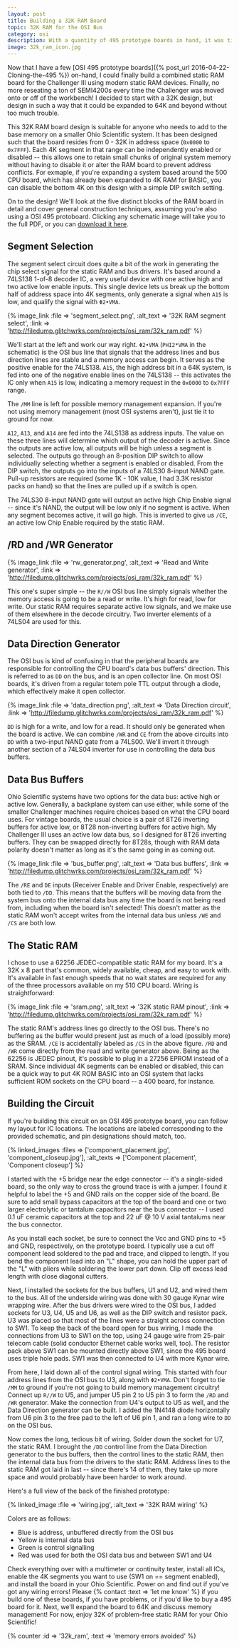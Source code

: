 ```yaml
---
layout: post
title: Building a 32K RAM Board
topic: 32K RAM for the OSI Bus
category: osi
description: With a quantity of 495 prototype boards in hand, it was time to build up a RAM board for the Challenger III. My implementation uses a single 32K x 8 static RAM in DIP packaging, which is split up into eight 4K segments, each of which can be enabled or disabled individually. It's also expandable to 64K and beyond due to a few design decisions.
image: 32k_ram_icon.jpg
---
```


Now that I have a few [OSI 495 prototype boards]({% post_url 2016-04-22-Cloning-the-495 %}) on-hand, I could finally build a combined static RAM board for the Challenger III using modern static RAM devices. Finally, no more reseating a ton of SEMI4200s every time the Challenger was moved onto or off of the workbench! I decided to start with a 32K design, but design in such a way that it could be expanded to 64K and beyond without too much trouble.

This 32K RAM board design is suitable for anyone who needs to add to the base memory on a smaller Ohio Scientific system. It has been designed such that the board resides from 0 - 32K in address space (`0x0000` to `0x7FFF`). Each 4K segment in that range can be independently enabled or disabled -- this allows one to retain small chunks of original system memory without having to disable it or alter the RAM board to prevent address conflicts. For exmaple, if you're expanding a system based around the 500 CPU board, which has already been expanded to 4K RAM for BASIC, you can disable the bottom 4K on this design with a simple DIP switch setting.

On to the design! We'll look at the five distinct blocks of the RAM board in detail and cover general construction techniques, assuming you're also using a OSI 495 protoboard. Clicking any schematic image will take you to the full PDF, or you can [download it here](http://filedump.glitchwrks.com/projects/osi_ram/32k_ram.pdf).

## Segment Selection

The segment select circuit does quite a bit of the work in generating the chip select signal for the static RAM and bus drivers. It's based around a 74LS138 1-of-8 decoder IC, a very useful device with one active high and two active low enable inputs. This single device lets us break up the bottom half of address space into 4K segments, only generate a signal when `A15` is low, and qualify the signal with `Φ2•VMA`.

{% image_link :file => 'segment_select.png', :alt_text => '32K RAM segment select', :link => 'http://filedump.glitchwrks.com/projects/osi_ram/32k_ram.pdf' %}


We'll start at the left and work our way right. `Φ2•VMA` (`PHI2*VMA` in the schematic) is the OSI bus line that signals that the address lines and bus direction lines are stable and a memory access can begin. It serves as the positive enable for the 74LS138. `A15`, the high address bit in a 64K system, is fed into one of the negative enable lines on the 74LS138 -- this activates the IC only when `A15` is low, indicating a memory request in the `0x0000` to `0x7FFF` range.

The `/MM` line is left for possible memory management expansion. If you're not using memory management (most OSI systems aren't), just tie it to ground for now.

`A12`, `A13`, and `A14` are fed into the 74LS138 as address inputs. The value on these three lines will determine which output of the decoder is active. Since the outputs are active low, all outputs will be high unless a segment is selected. The outputs go through an 8-position DIP switch to allow individually selecting whether a segment is enabled or disabled. From the DIP switch, the outputs go into the inputs of a 74LS30 8-input NAND gate. Pull-up resistors are required (some 1K - 10K value, I had 3.3K resistor packs on hand) so that the lines are pulled up if a switch is open.

The 74LS30 8-input NAND gate will output an active high Chip Enable signal -- since it's NAND, the output will be low only if no segment is active. When any segment becomes active, it will go high. This is inverted to give us `/CE`, an active low Chip Enable required by the static RAM.

## /RD and /WR Generator

{% image_link :file => 'rw_generator.png', :alt_text => 'Read and Write generator', :link => 'http://filedump.glitchwrks.com/projects/osi_ram/32k_ram.pdf' %}

This one's super simple -- the `R//W` OSI bus line simply signals whether the memory access is going to be a read or write. It's high for read, low for write. Our static RAM requires separate active low signals, and we make use of them elsewhere in the decode circuitry. Two inverter elements of a 74LS04 are used for this.

## Data Direction Generator

The OSI bus is kind of confusing in that the peripheral boards are responsible for controlling the CPU board's data bus buffers' direction. This is referred to as `DD` on the bus, and is an open collector line. On most OSI boards, it's driven from a regular totem pole TTL output through a diode, which effectively make it open collector.

{% image_link :file => 'data_direction.png', :alt_text => 'Data Direction circuit', :link => 'http://filedump.glitchwrks.com/projects/osi_ram/32k_ram.pdf' %}

`DD` is high for a write, and low for a read. It should only be generated when the board is active. We can combine `/WR` and `CE` from the above circuits into `DD` with a two-input NAND gate from a 74LS00. We'll invert it through another section of a 74LS04 inverter for use in controlling the data bus buffers.

## Data Bus Buffers

Ohio Scientific systems have two options for the data bus: active high or active low. Generally, a backplane system can use either, while some of the smaller Challenger machines require choices based on what the CPU board uses. For vintage boards, the usual choice is a pair of 8T26 inverting buffers for active low, or 8T28 non-inverting buffers for active high. My Challenger III uses an active low data bus, so I designed for 8T26 inverting buffers. They can be swapped directly for 8T28s, though with RAM data polarity doesn't matter as long as it's the same going in as coming out.

{% image_link :file => 'bus_buffer.png', :alt_text => 'Data bus buffers', :link => 'http://filedump.glitchwrks.com/projects/osi_ram/32k_ram.pdf' %}

The `/RE` and `DE` inputs (Receiver Enable and Driver Enable, respectively) are both tied to `/DD`. This means that the buffers will be moving data from the system bus onto the internal data bus any time the board is not being read from, including when the board isn't selected! This doesn't matter as the static RAM won't accept writes from the internal data bus unless `/WE` and `/CS` are both low.

## The Static RAM

I chose to use a 62256 JEDEC-compatible static RAM for my board. It's a 32K x 8 part that's common, widely available, cheap, and easy to work with. It's available in fast enough speeds that no wait states are required for any of the three processors available on my 510 CPU board. Wiring is straightforward:

{% image_link :file => 'sram.png', :alt_text => '32K static RAM pinout', :link => 'http://filedump.glitchwrks.com/projects/osi_ram/32k_ram.pdf' %}

The static RAM's address lines go directly to the OSI bus. There's no buffering as the buffer would present just as much of a load (possibly more) as the SRAM. `/CE` is accidentally labeled as `/CS` in the above figure. `/RD` and `/WR` come directly from the read and write generator above. Being as the 62256 is JEDEC pinout, it's possible to plug in a 27256 EPROM instead of a SRAM. Since individual 4K segments can be enabled or disabled, this can be a quick way to put 4K ROM BASIC into an OSI system that lacks sufficient ROM sockets on the CPU board -- a 400 board, for instance.

## Building the Circuit

If you're building this circuit on an OSI 495 prototype board, you can follow my layout for IC locations. The locations are labeled corresponding to the provided schematic, and pin designations should match, too.

{% linked_images :files => ['component_placement.jpg', 'component_closeup.jpg'], :alt_texts => ['Component placement', 'Component closeup'] %}

I started with the +5 bridge near the edge connector -- it's a single-sided board, so the only way to cross the ground trace is with a jumper. I found it helpful to label the +5 and GND rails on the copper side of the board. Be sure to add small bypass capacitors at the top of the board and one or two larger electrolytic or tantalum capacitors near the bus connector -- I used 0.1 uF ceramic capacitors at the top and 22 uF @ 10 V axial tantalums near the bus connector.

As you install each socket, be sure to connect the Vcc and GND pins to +5 and GND, respectively, on the prototype board. I typically use a cut off component lead soldered to the pad and trace, and clipped to length. If you bend the component lead into an "L" shape, you can hold the upper part of the "L" with pliers while soldering the lower part down. Clip off excess lead length with close diagonal cutters.

Next, I installed the sockets for the bus buffers, U1 and U2, and wired them to the bus. All of the underside wiring was done with 30 gauge Kynar wire wrapping wire. After the bus drivers were wired to the OSI bus, I added sockets for U3, U4, U5 and U6, as well as the DIP switch and resistor pack. U3 was placed so that most of the lines were a straight across connection to SW1. To keep the back of the board open for bus wiring, I made the connections from U3 to SW1 on the top, using 24 gauge wire from 25-pair telecom cable (solid conductor Ethernet cable works well, too). The resistor pack above SW1 can be mounted directly above SW1, since the 495 board uses triple hole pads. SW1 was then connected to U4 with more Kynar wire.

From here, I laid down all of the control signal wiring. This started with four address lines from the OSI bus to U3, along with `Φ2•VMA`. Don't forget to tie `/MM` to ground if you're not going to build memory management circuitry! Connect up `R//W` to U5, and jumper U5 pin 2 to U5 pin 3 to form the `/RD` and `/WR` generator. Make the connection from U4's output to U5 as well, and the Data Direction generator can be built. I added the 1N4148 diode horizontally from U6 pin 3 to the free pad to the left of U6 pin 1, and ran a long wire to `DD` on the OSI bus.

Now comes the long, tedious bit of wiring. Solder down the socket for U7, the static RAM. I brought the `/DD` control line from the Data Direction generator to the bus buffers, then the control lines to the static RAM, then the internal data bus from the drivers to the static RAM. Address lines to the static RAM got laid in last -- since there's 14 of them, they take up more space and would probably have been harder to work around.

Here's a full view of the back of the finished prototype:

{% linked_image :file => 'wiring.jpg', :alt_text => '32K RAM wiring' %}

Colors are as follows:

* Blue is address, unbuffered directly from the OSI bus
* Yellow is internal data bus
* Green is control signalling
* Red was used for both the OSI data bus and between SW1 and U4

Check everything over with a multimeter or continuity tester, install all ICs, enable the 4K segments you want to use (SW1 on == segment enabled), and install the board in your Ohio Scientific. Power on and find out if you've got any wiring errors! Please {% contact :text => 'let me know' %} if you build one of these boards, if you have problems, or if you'd like to buy a 495 board for it. Next, we'll expand the board to 64K and discuss memory management! For now, enjoy 32K of problem-free static RAM for your Ohio Scientific!

{% counter :id => '32k_ram', :text => 'memory errors avoided' %}
